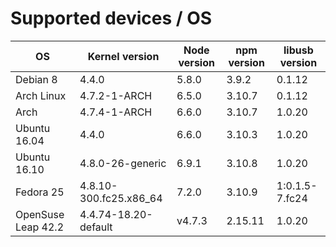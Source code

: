 # Supported devices / OS

| OS       | Kernel version | Node version | npm version | libusb version |
| ---      | ---            | ---          | ---         | ---            |
| Debian 8 | 4.4.0          | 5.8.0        | 3.9.2       | 0.1.12         |
| Arch Linux | 4.7.2-1-ARCH | 6.5.0        | 3.10.7      | 0.1.12         |
| Arch     | 4.7.4-1-ARCH   | 6.6.0        | 3.10.7      | 1.0.20         |
| Ubuntu 16.04 | 4.4.0      | 6.6.0        | 3.10.3      | 1.0.20         |
| Ubuntu 16.10 | 4.8.0-26-generic | 6.9.1  | 3.10.8      | 1.0.20         |
| Fedora 25 | 4.8.10-300.fc25.x86_64 | 7.2.0 | 3.10.9 | 1:0.1.5-7.fc24 |
| OpenSuse Leap 42.2| 4.4.74-18.20-default| v4.7.3 | 2.15.11 | 1.0.20 |
